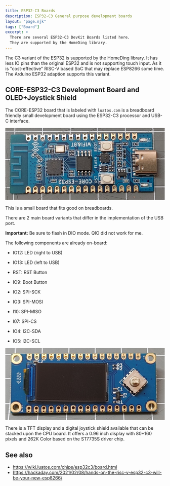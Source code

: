 ```yaml
---
title: ESP32-C3 Boards
description: ESP32-C3 General purpose development boards
layout: "page.njk"
tags: ["Board"]
excerpt: >
  There are several ESP32-C3 DevKit Boards listed here.
  They are supported by the HomeDing library.
---
```


The C3 variant of the ESP32 is supported by the HomeDing library.
It has less IO pins than the original ESP32 and is not supporting touch input.
As it is "cost-effective" RISC-V based SoC that may replace
ESP8266 some time. The Arduino ESP32 adaption supports this variant.


## CORE-ESP32-C3 Development Board and OLED+Joystick Shield


The CORE-ESP32 board that is labeled with `luatos.com` is a breadboard friendly
small development board using the ESP32-C3 processor and USB-C interface.

![core-esp32c3 board](/boards/esp32/core-esp32s3.jpg)

This is a small board that fits good on breadboards.

There are 2 main board variants that differ in the implementation of the USB port.

**Important:** Be sure to flash in DIO mode. QIO did not work for me.

The following components are already on-board:

* IO12: LED (right to USB)
* IO13: LED (left to USB)
* RST: RST Button
* IO9: Boot Button

* IO2: SPI-SCK
* IO3: SPI-MOSI
* I10: SPI-MISO
* I07: SPI-CS

* IO4: I2C-SDA
* IO5: I2C-SCL

![core-esp32c3 shield](/boards/esp32/core-esp32s3-shield.jpg)

There is a TFT display and a digital joystick shield available that can be stacked upon the CPU board.
It offers a 0.96 inch display with 80*160 pixels and 262K Color
based on the ST7735S driver chip.


<!--
    esp32c3 = {
        useFont = false,
        spi = 2,
        spiCS = 7,
        spiSpeed = 40*1000*1000,
        lcdDC = 6,
        lcdRST = 10,
        lcdBL = 11,
        keyL = 13,
        keyR = 8,
        keyU = 5,
        keyD = 9,
        keyO = 4,
    },
right: reset

(7789)
-->

## See also

* <https://wiki.luatos.com/chips/esp32c3/board.html>
* <https://hackaday.com/2021/02/08/hands-on-the-risc-v-esp32-c3-will-be-your-new-esp8266/>
